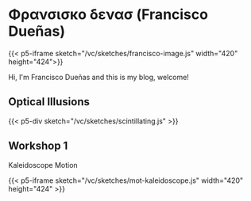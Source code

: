 # Φρανσισκο δενασ (Francisco Dueñas)

{{< p5-iframe sketch="/vc/sketches/francisco-image.js" width="420" height="424">}}

Hi, I'm Francisco Dueñas and this is my blog, welcome!

## Optical Illusions

{{< p5-div sketch="/vc/sketches/scintillating.js" >}}

## Workshop 1

Kaleidoscope Motion

{{< p5-iframe sketch="/vc/sketches/mot-kaleidoscope.js" width="420" height="424" >}}

